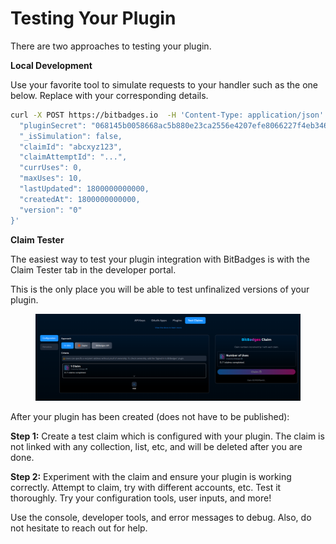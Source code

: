 # Testing Your Plugin

There are two approaches to testing your plugin.

**Local Development**

Use your favorite tool to simulate requests to your handler such as the one below. Replace with your corresponding details.

```bash
curl -X POST https://bitbadges.io  -H 'Content-Type: application/json' -d '{
  "pluginSecret": "068145b0058668ac5b880e23ca2556e4207efe8066227f4eb3466a6b0d16daa4",
  "_isSimulation": false,
  "claimId": "abcxyz123",
  "claimAttemptId": "...",
  "currUses": 0,
  "maxUses": 10,
  "lastUpdated": 1800000000000,
  "createdAt": 1800000000000,
  "version": "0"
}'
```

**Claim Tester**

The easiest way to test your plugin integration with BitBadges is with the Claim Tester tab in the developer portal.

This is the only place you will be able to test unfinalized versions of your plugin.

<figure><img src="../../../../.gitbook/assets/image (8) (1).png" alt=""><figcaption></figcaption></figure>

After your plugin has been created (does not have to be published):

**Step 1:** Create a test claim which is configured with your plugin. The claim is not linked with any collection, list, etc, and will be deleted after you are done.

**Step 2:** Experiment with the claim and ensure your plugin is working correctly. Attempt to claim, try with different accounts, etc. Test it thoroughly. Try your configuration tools, user inputs, and more!

Use the console, developer tools, and error messages to debug. Also, do not hesitate to reach out for help.
